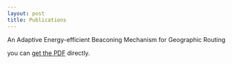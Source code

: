 ```yaml
---
layout: post
title: Publications
---
```


An Adaptive Energy-efficient Beaconing Mechanism for Geographic Routing

you can [get the PDF](masterthesis.pdf) directly.
